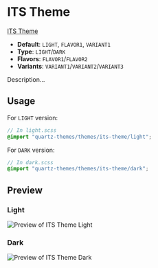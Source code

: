 # ITS Theme

[ITS Theme](https://github.com/SlRvb)

- **Default**: `LIGHT`, `FLAVOR1`, `VARIANT1`
- **Type**: `LIGHT`/`DARK`
- **Flavors**: `FLAVOR1`/`FLAVOR2`
- **Variants**: `VARIANT1`/`VARIANT2`/`VARIANT3`

Description...

## Usage

For `LIGHT` version:

```scss
// In light.scss
@import "quartz-themes/themes/its-theme/light";
```

For `DARK` version:

```scss
// In dark.scss
@import "quartz-themes/themes/its-theme/dark";
```

## Preview

### Light

![Preview of ITS Theme Light](preview-light.png)

### Dark

![Preview of ITS Theme Dark](preview-dark.png)
